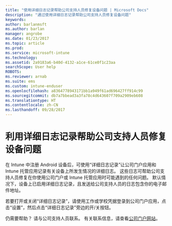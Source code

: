 ```yaml
---
title: "使用详细日志记录帮助公司支持人员修复设备问题 | Microsoft Docs"
description: "通过使用详细日志记录帮助公司支持人员修复设备问题"
keywords: 
author: barlanmsft
ms.author: barlan
manager: angrobe
ms.date: 01/23/2017
ms.topic: article
ms.prod: 
ms.service: microsoft-intune
ms.technology: 
ms.assetid: 2a9183a6-b40d-4132-a1ce-61ce0f1c23aa
searchScope: User help
ROBOTS: 
ms.reviewer: arnab
ms.suite: ems
ms.custom: intune-enduser
ms.openlocfilehash: a8364778943171bb1a949f61ad696427ff914c99
ms.sourcegitcommit: db7a7bbead3a3fa78c4d643607f709a2909eb608
ms.translationtype: HT
ms.contentlocale: zh-CN
ms.lasthandoff: 09/28/2017
---
```

# <a name="help-your-company-support-fix-device-issues-with-verbose-logging"></a>利用详细日志记录帮助公司支持人员修复设备问题

在 Intune 中注册 Android 设备后，可使用“详细日志记录”让公司门户应用和 Intune 托管应用记录有关设备上所发生情况的详细日志。 这些日志可帮助公司支持人员修复在你使用公司门户或 Intune 托管应用时可能遇到的任何问题。 默认情况下，设备上已启用详细日志记录，且发送给公司支持人员的日志包含你的电子邮件地址。

若要打开或关闭“详细日志记录”，请使用工作或学校凭据登录到公司门户应用，点击“设置”，然后点击“详细日志记录”旁边的开/关按钮。

仍需要帮助？ 请与公司支持人员联系。 有关联系信息，请查看[公司门户网站](https://portal.manage.microsoft.com)。
